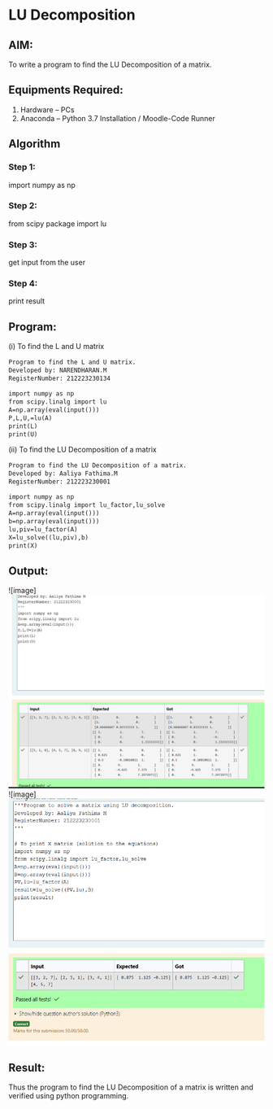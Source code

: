 # LU Decomposition 

## AIM:
To write a program to find the LU Decomposition of a matrix.

## Equipments Required:
1. Hardware – PCs
2. Anaconda – Python 3.7 Installation / Moodle-Code Runner

## Algorithm
### Step 1:
import numpy as np
### Step 2:
from scipy package import lu
### Step 3:
get input from the user
### Step 4:
print result

## Program:
(i) To find the L and U matrix
```
Program to find the L and U matrix.
Developed by: NARENDHARAN.M
RegisterNumber: 212223230134
```
```
import numpy as np
from scipy.linalg import lu
A=np.array(eval(input()))
P,L,U,=lu(A)
print(L)
print(U)

```
(ii) To find the LU Decomposition of a matrix
```
Program to find the LU Decomposition of a matrix.
Developed by: Aaliya Fathima.M
RegisterNumber: 212223230001
```
```
import numpy as np
from scipy.linalg import lu_factor,lu_solve
A=np.array(eval(input()))
b=np.array(eval(input()))
lu,piv=lu_factor(A)
X=lu_solve((lu,piv),b)
print(X)

```

## Output:

![image]![alt text](<Screenshot 2025-05-28 185356-1.png>)
![image]![alt text](<Screenshot 2025-05-28 185405-1.png>)

## Result:
Thus the program to find the LU Decomposition of a matrix is written and verified using python programming.

